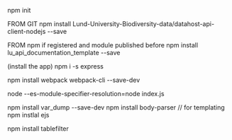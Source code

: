 npm init


FROM GIT
npm install Lund-University-Biodiversity-data/datahost-api-client-nodejs --save

FROM npm if registered and module published before
npm install lu_api_documentation_template --save

(install the app)
npm i -s express



npm install webpack webpack-cli --save-dev



node --es-module-specifier-resolution=node index.js











npm install var_dump --save-dev
npm install body-parser
// for templating
npm instlal ejs 


npm install tablefilter